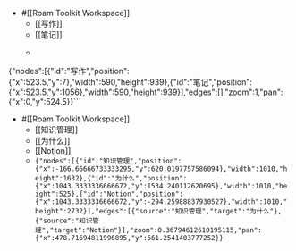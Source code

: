- #[[Roam Toolkit Workspace]]
    - [[写作]]
    - [[笔记]]
    - ```javascript
{"nodes":[{"id":"写作","position":{"x":523.5,"y":7},"width":590,"height":939},{"id":"笔记","position":{"x":523.5,"y":1056},"width":590,"height":939}],"edges":[],"zoom":1,"pan":{"x":0,"y":524.5}}```
- #[[Roam Toolkit Workspace]]
    - [[知识管理]]
    - [[为什么]]
    - [[Notion]]
    - ```{"nodes":[{"id":"知识管理","position":{"x":-166.66666733333295,"y":620.0197757586094},"width":1010,"height":1632},{"id":"为什么","position":{"x":1043.3333336666672,"y":1534.240112620695},"width":1010,"height":525},{"id":"Notion","position":{"x":1043.3333336666672,"y":-294.25988837930527},"width":1010,"height":2732}],"edges":[{"source":"知识管理","target":"为什么"},{"source":"知识管理","target":"Notion"}],"zoom":0.36794612610195115,"pan":{"x":478.71694811996895,"y":661.2541403777252}}```
